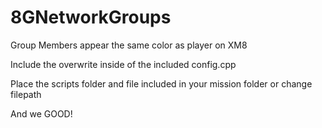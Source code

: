 # 8GNetworkGroups
Group Members appear the same color as player on XM8

Include the overwrite inside of the included config.cpp

Place the scripts folder and file included in your mission folder or change filepath

And we GOOD!

